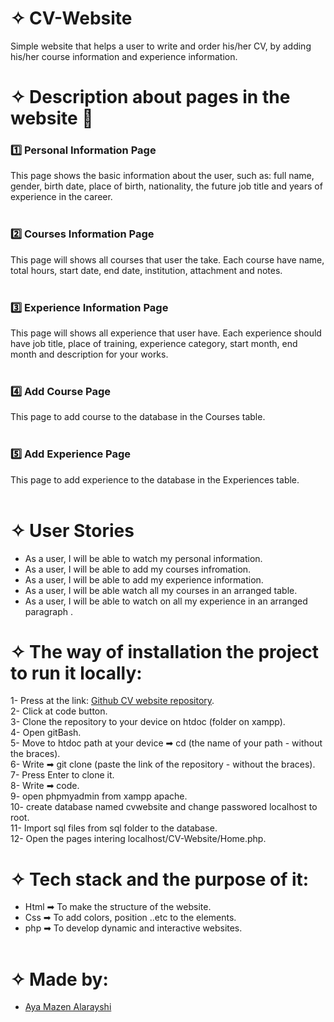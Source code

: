 # ✧ CV-Website

Simple website that helps a user to write and order his/her CV, by adding his/her course information and experience information.

# ✧ Description about pages in the website 📃

### 1️⃣ <b>Personal Information Page</b>
This page shows the basic information about the user, such as: full name, gender, birth date, place of birth, nationality, the future job title and years of experience in the career.
<br><br>

### 2️⃣ <b>Courses Information Page</b>
This page will shows all courses that user the take. Each course have name, total hours, start date, end date, institution, attachment and notes.
<br><br>

### 3️⃣ <b>Experience Information Page</b>
This page will shows all experience that user have. Each experience should have job title, place of training, experience category, start month, end month and description for your works.
<br><br>

### 4️⃣ <b>Add Course Page</b>
This page to add course to the database in the Courses table.
<br><br>

### 5️⃣ <b>Add Experience Page</b>
This page to add experience to the database in the Experiences table.
<br><br>

# ✧ User Stories

- As a user, I will be able to watch my personal information.
- As a user, I will be able to add my courses infromation.
- As a user, I will be able to add my experience information.
- As a user, I will be able watch all my courses in an arranged table.
- As a user, I will be able to watch on all my experience in an arranged paragraph .

# ✧ The way of installation the project to run it locally:

1- Press at the link: [Github CV website repository](https://github.com/Aya74/CV-Website).<br>
2- Click at code button.<br>
3- Clone the repository to your device on htdoc (folder on xampp).<br>
4- Open gitBash.<br>
5- Move to htdoc path at your device ➡ cd (the name of your path - without the braces).<br>
6- Write ➡ git clone (paste the link of the repository - without the braces).<br>
7- Press Enter to clone it.<br>
8- Write ➡ code.<br>
9- open phpmyadmin from xampp apache.<br>
10- create database named cvwebsite and change passwored localhost to root.<br>
11- Import sql files from sql folder to the database.<br>
12- Open the pages intering localhost/CV-Website/Home.php.<br>

# ✧ Tech stack and the purpose of it:

- Html ➡ To make the structure of the website.<br>
- Css ➡ To add colors, position ..etc to the elements.<br>
- php ➡ To develop dynamic and interactive websites.<br><br>

# ✧ Made by:

- [Aya Mazen Alarayshi](https://github.com/Aya74)
